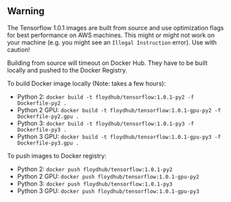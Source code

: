 ## Warning
The Tensorflow 1.0.1 images are built from source and use optimization flags for best performance on AWS machines. 
This might or might not work on your machine (e.g. you might see an `Illegal Instruction` error). 
Use with caution!

Building from source will timeout on Docker Hub. They have to be built locally and pushed to the Docker Registry.

To build Docker image locally (Note: takes a few hours):
* Python 2: `docker build -t floydhub/tensorflow:1.0.1-py2 -f Dockerfile-py2 .`
* Python 2 GPU: `docker build -t floydhub/tensorflow:1.0.1-gpu-py2 -f Dockerfile-py2.gpu .`
* Python 3: `docker build -t floydhub/tensorflow:1.0.1-py3 -f Dockerfile-py3 .`
* Python 3 GPU: `docker build -t floydhub/tensorflow:1.0.1-gpu-py3 -f Dockerfile-py3.gpu .`

To push images to Docker registry:
* Python 2: `docker push floydhub/tensorflow:1.0.1-py2`
* Python 2 GPU: `docker push floydhub/tensorflow:1.0.1-gpu-py2`
* Python 3: `docker push floydhub/tensorflow:1.0.1-py3`
* Python 3 GPU: `docker push floydhub/tensorflow:1.0.1-gpu-py3`